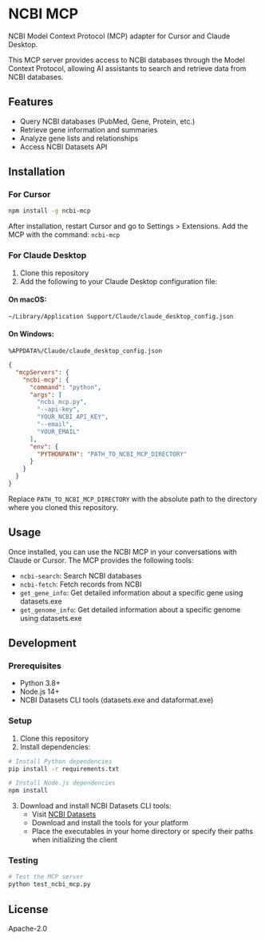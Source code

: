 # NCBI MCP

NCBI Model Context Protocol (MCP) adapter for Cursor and Claude Desktop.

This MCP server provides access to NCBI databases through the Model Context Protocol, allowing AI assistants to search and retrieve data from NCBI databases.

## Features

- Query NCBI databases (PubMed, Gene, Protein, etc.)
- Retrieve gene information and summaries
- Analyze gene lists and relationships
- Access NCBI Datasets API

## Installation

### For Cursor

```bash
npm install -g ncbi-mcp
```

After installation, restart Cursor and go to Settings > Extensions. Add the MCP with the command: `ncbi-mcp`

### For Claude Desktop

1. Clone this repository
2. Add the following to your Claude Desktop configuration file:

#### On macOS:
`~/Library/Application Support/Claude/claude_desktop_config.json`

#### On Windows:
`%APPDATA%/Claude/claude_desktop_config.json`

```json
{
  "mcpServers": {
    "ncbi-mcp": {
      "command": "python",
      "args": [
        "ncbi_mcp.py",
        "--api-key",
        "YOUR_NCBI_API_KEY",
        "--email",
        "YOUR_EMAIL"
      ],
      "env": {
        "PYTHONPATH": "PATH_TO_NCBI_MCP_DIRECTORY"
      }
    }
  }
}
```

Replace `PATH_TO_NCBI_MCP_DIRECTORY` with the absolute path to the directory where you cloned this repository.

## Usage

Once installed, you can use the NCBI MCP in your conversations with Claude or Cursor. The MCP provides the following tools:

- `ncbi-search`: Search NCBI databases
- `ncbi-fetch`: Fetch records from NCBI
- `get_gene_info`: Get detailed information about a specific gene using datasets.exe
- `get_genome_info`: Get detailed information about a specific genome using datasets.exe

## Development

### Prerequisites

- Python 3.8+
- Node.js 14+
- NCBI Datasets CLI tools (datasets.exe and dataformat.exe)

### Setup

1. Clone this repository
2. Install dependencies:

```bash
# Install Python dependencies
pip install -r requirements.txt

# Install Node.js dependencies
npm install
```

3. Download and install NCBI Datasets CLI tools:
   - Visit [NCBI Datasets](https://www.ncbi.nlm.nih.gov/datasets/docs/v2/download-and-install/)
   - Download and install the tools for your platform
   - Place the executables in your home directory or specify their paths when initializing the client

### Testing

```bash
# Test the MCP server
python test_ncbi_mcp.py
```

## License

Apache-2.0 